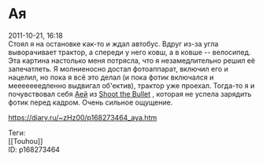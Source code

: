 Ая
===

   
 2011-10-21, 16:18   
  Стоял я на остановке как-то и ждал автобус. Вдруг из-за угла выворачивает трактор, а спереди у него ковш, а в ковше -- велосипед. Эта картина настолько меня потрясла, что я незамедлительно решил её запечатлеть. Я молниеносно достал фотоаппарат, включил его и нацелил, но пока я всё это делал (и пока фотик включался и мееееееедленно выдвигал об'ектив), трактор уже проехал. Тогда-то я и почувствовал себя  [Аей](http://ru.touhou.wikia.com/wiki/%D0%90%D1%8F_%D0%A8%D0%B0%D0%BC%D0%B5%D0%B9%D0%BC%D0%B0%D1%80%D1%83)  из  [Shoot the Bullet](http://ru.touhou.wikia.com/wiki/Shoot_the_Bullet)  , которая не успела зарядить фотик перед кадром. Очень сильное ощущение.   
    
 <https://diary.ru/~zHz00/p168273464_aya.htm>   
   
 Теги:   
 [[Touhou]]   
 ID: p168273464